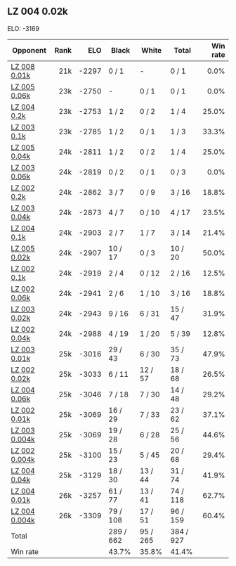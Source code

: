 ## LZ 004 0.02k ##

ELO: -3169

Opponent | Rank | ELO | Black | White | Total | Win rate
---------|-----:|----:|-------|-------|-------|-------:
[LZ 008 0.01k](LZ%20008%200.01k.md) | 21k | -2297 | 0 / 1 | - | 0 / 1 | 0.0%
[LZ 005 0.06k](LZ%20005%200.06k.md) | 23k | -2750 | - | 0 / 1 | 0 / 1 | 0.0%
[LZ 004 0.2k](LZ%20004%200.2k.md) | 23k | -2753 | 1 / 2 | 0 / 2 | 1 / 4 | 25.0%
[LZ 003 0.1k](LZ%20003%200.1k.md) | 23k | -2785 | 1 / 2 | 0 / 1 | 1 / 3 | 33.3%
[LZ 005 0.04k](LZ%20005%200.04k.md) | 24k | -2811 | 1 / 2 | 0 / 2 | 1 / 4 | 25.0%
[LZ 003 0.06k](LZ%20003%200.06k.md) | 24k | -2819 | 0 / 2 | 0 / 1 | 0 / 3 | 0.0%
[LZ 002 0.2k](LZ%20002%200.2k.md) | 24k | -2862 | 3 / 7 | 0 / 9 | 3 / 16 | 18.8%
[LZ 003 0.04k](LZ%20003%200.04k.md) | 24k | -2873 | 4 / 7 | 0 / 10 | 4 / 17 | 23.5%
[LZ 004 0.1k](LZ%20004%200.1k.md) | 24k | -2903 | 2 / 7 | 1 / 7 | 3 / 14 | 21.4%
[LZ 005 0.02k](LZ%20005%200.02k.md) | 24k | -2907 | 10 / 17 | 0 / 3 | 10 / 20 | 50.0%
[LZ 002 0.1k](LZ%20002%200.1k.md) | 24k | -2919 | 2 / 4 | 0 / 12 | 2 / 16 | 12.5%
[LZ 002 0.06k](LZ%20002%200.06k.md) | 24k | -2941 | 2 / 6 | 1 / 10 | 3 / 16 | 18.8%
[LZ 003 0.02k](LZ%20003%200.02k.md) | 24k | -2943 | 9 / 16 | 6 / 31 | 15 / 47 | 31.9%
[LZ 002 0.04k](LZ%20002%200.04k.md) | 24k | -2988 | 4 / 19 | 1 / 20 | 5 / 39 | 12.8%
[LZ 003 0.01k](LZ%20003%200.01k.md) | 25k | -3016 | 29 / 43 | 6 / 30 | 35 / 73 | 47.9%
[LZ 002 0.02k](LZ%20002%200.02k.md) | 25k | -3033 | 6 / 11 | 12 / 57 | 18 / 68 | 26.5%
[LZ 004 0.06k](LZ%20004%200.06k.md) | 25k | -3046 | 7 / 18 | 7 / 30 | 14 / 48 | 29.2%
[LZ 002 0.01k](LZ%20002%200.01k.md) | 25k | -3069 | 16 / 29 | 7 / 33 | 23 / 62 | 37.1%
[LZ 003 0.004k](LZ%20003%200.004k.md) | 25k | -3069 | 19 / 28 | 6 / 28 | 25 / 56 | 44.6%
[LZ 002 0.004k](LZ%20002%200.004k.md) | 25k | -3100 | 15 / 23 | 5 / 45 | 20 / 68 | 29.4%
[LZ 004 0.04k](LZ%20004%200.04k.md) | 25k | -3129 | 18 / 30 | 13 / 44 | 31 / 74 | 41.9%
[LZ 004 0.01k](LZ%20004%200.01k.md) | 26k | -3257 | 61 / 77 | 13 / 41 | 74 / 118 | 62.7%
[LZ 004 0.004k](LZ%20004%200.004k.md) | 26k | -3309 | 79 / 108 | 17 / 51 | 96 / 159 | 60.4%
Total | | | 289 / 662 | 95 / 265 | 384 / 927 | 
Win rate| | | 43.7% | 35.8% | 41.4% | 
